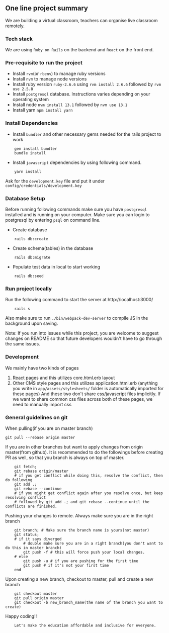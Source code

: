 ## One line project summary
We are building a virtual classroom, teachers can organise live classroom remotely.

### Tech stack
 We are using `Ruby on Rails` on the backend and `React` on the front end.

### Pre-requisite to run the project
* Install `rvm`(or `rbenv`) to manage ruby versions
* Install `nvm` to manage node versions
* Install ruby version `ruby-2.6.6` using `rvm install 2.6.6` followed by `rvm use 2.5.8`
* Install `postgresql` database. Instructions varies depending on your operating system
* Install node `nvm install 13.1` followed by `nvm use 13.1`
* Install yarn `npm install yarn`

### Install Dependencies
* Install `bundler` and other necessary gems needed for the rails project to work 
```
    gem install bundler
    bundle install
```
* Install `javascript` dependencies by using following command.
```
    yarn install
```

Ask for the `development.key` file and put it under `config/credentials/development.key`

### Database Setup
Before running following commands make sure you have `postgresql` installed and is running on your computer.
Make sure you can login to postgresql by entering `psql` on command line.

* Create database
```
    rails db:create
```
* Create schema(tables) in the database
```
    rails db:migrate
```
* Populate test data in local to start working
```
    rails db:seed
```
### Run project locally
Run the following command to start the server at http://localhost:3000/
```
    rails s
```
Also make sure to run `./bin/webpack-dev-server` to compile JS in the background upon saving.

Note: If you run into issues while this project, you are welcome to suggest changes on README so that future developers 
wouldn't have to go through the same issues.

### Development
We mainly have two kinds of pages
1. React pages and this utilizes core.html.erb layout 
2. Other CMS style pages and this utilizes application.html.erb (anything you write in `app/assets/stylesheets/` folder is automatically imported for these pages)
And these two don't share css/javascript files implicitly. If we want to share common css files across both of these pages,
we need to manually import css

### General guidelines on git
When pulling(if you are on master branch)
```
git pull --rebase origin master
```
If you are in other branches but want to apply changes from origin master(from github). It is recommended to do the followings
before creating PR as well, so that you branch is always on top of master.
```
    git fetch;
    git rebase origin/master
    # if you get conflict while doing this, resolve the conflict, then do following
    git add .;
    git rebase --continue
    # if you might get conflict again after you resolve once, but keep resolving conflict 
    # followed by git add .; and git rebase --continue until the conflicts are finished.
```
Pushing your changes to remote. Always make sure you are in the right branch
```
    git branch; # Make sure the branch name is yours(not master)
    git status;
    # if it says diverged
        # double make sure you are in a right branch(you don't want to do this in master branch)
        git push -f # this will force push your local changes.
    # else
        git push -u # if you are pushing for the first time
        git push # if it's not your first time
    end

```
Upon creating a new branch, checkout to master, pull and create a new branch
```
    git checkout master
    git pull origin master
    git checkout -b new_branch_name(the name of the branch you want to create) 
```

Happy coding!!
```
    Let's make the education affordable and inclusive for everyone.
```
 
